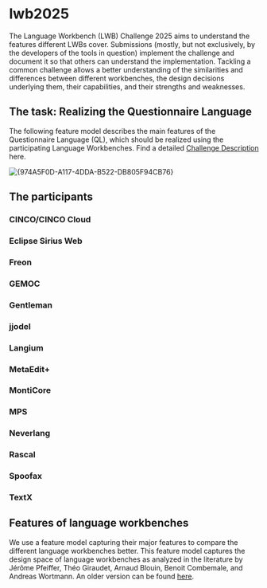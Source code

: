 # lwb2025

The Language Workbench (LWB) Challenge 2025 aims to understand the features different LWBs cover.
Submissions (mostly, but not exclusively, by the developers of the tools in question) implement the challenge and document it so that others can understand the implementation. Tackling a common challenge allows a better understanding of the similarities and differences between different workbenches, the design decisions underlying them, their capabilities, and their strengths and weaknesses.


## The task: Realizing the Questionnaire Language

The following feature model describes the main features of the Questionnaire Language (QL), which should be realized using the participating Language Workbenches. Find a detailed [Challenge Description](https://github.com/judithmichael/lwb25/blob/main/ChallengeTask.pdf) here.


![{974A5F0D-A117-4DDA-B522-DB805F94CB76}](https://github.com/user-attachments/assets/d9e28b78-1042-4eb9-a698-32b44a668bc7)


## The participants

### CINCO/CINCO Cloud 

### Eclipse Sirius Web

### Freon

### GEMOC 

### Gentleman

### jjodel 

### Langium 

### MetaEdit+

### MontiCore 

### MPS 

### Neverlang

### Rascal

### Spoofax 

### TextX

## Features of language workbenches

We use a feature model capturing their major features to compare the different language workbenches better.
This feature model captures the design space of language workbenches as analyzed in the literature by Jérôme Pfeiffer, Théo Giraudet, Arnaud Blouin, Benoit Combemale, and Andreas Wortmann. An older version can be found [here](https://doi.org/10.1016/j.cl.2015.08.007).



